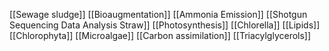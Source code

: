 [[Sewage sludge]]
[[Bioaugmentation]]
[[Ammonia Emission]]
[[Shotgun Sequencing Data Analysis Straw]]
[[Photosynthesis]]
[[Chlorella]]
[[Lipids]]
[[Chlorophyta]]
[[Microalgae]]
[[Carbon assimilation]]
[[Triacylglycerols]]
